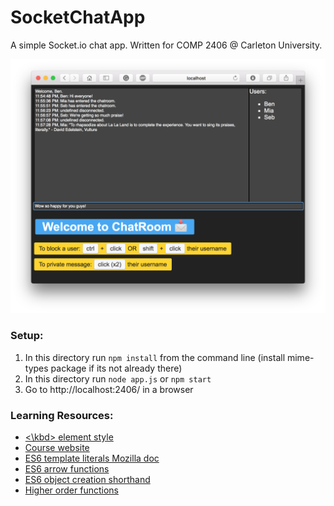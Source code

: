 # SocketChatApp
A simple Socket.io chat app. Written for COMP 2406 @ Carleton University.

![Image](/Image.png)

### Setup:
1. In this directory run `npm install` from the command line (install mime-types package if its not already there)
2. In this directory run `node app.js` or `npm start`
3. Go to http://localhost:2406/ in a browser

### Learning Resources:
* [<\kbd\> element style](http://jsbin.com/nubodefoga/1/edit?output)
* [Course website](http://people.scs.carleton.ca/~arunka/courses/comp2406/)
* [ES6 template literals Mozilla doc](https://developer.mozilla.org/en/docs/Web/JavaScript/Reference/Template_literals)
* [ES6 arrow functions](https://developer.mozilla.org/en/docs/Web/JavaScript/Reference/Functions/Arrow_functions)
* [ES6 object creation shorthand](https://developer.mozilla.org/en/docs/Web/JavaScript/Reference/Operators/Object_initializer)
* [Higher order functions](http://eloquentjavascript.net/05_higher_order.html)
